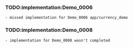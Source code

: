 ### TODO:implementation:Demo_0006
    - missed implementation for Demo_0006 app/currency_demo

### TODO:implementation:Demo_0008
    - implementation for Demo_0008 wasn't completed